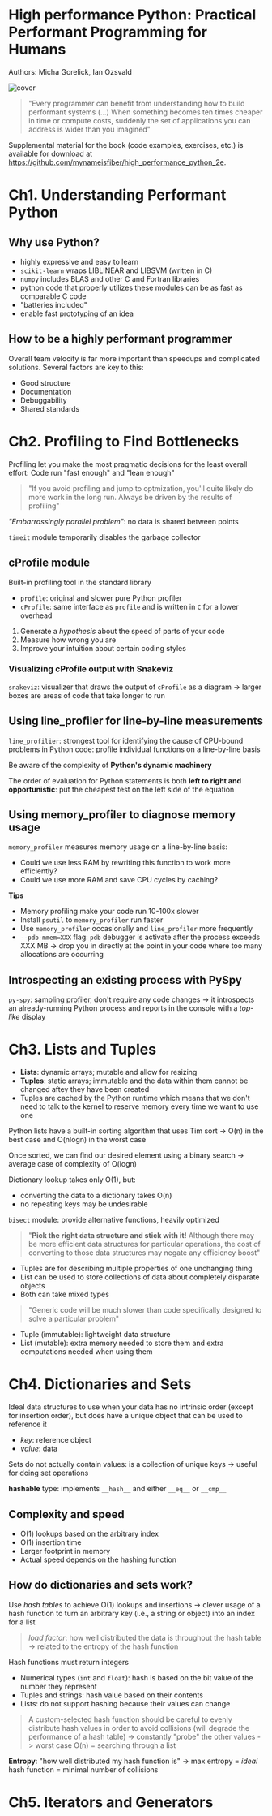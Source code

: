 # High performance Python: Practical Performant Programming for Humans

Authors: Micha Gorelick, Ian Ozsvald

![cover](cover.jpg)

> "Every programmer can benefit from understanding how to build performant systems (...) When something becomes ten times cheaper in time or compute costs, suddenly the set of applications you can address is wider than you imagined"

Supplemental material for the book (code examples, exercises, etc.) is available for download at https://github.com/mynameisfiber/high_performance_python_2e.

# Ch1. Understanding Performant Python

## Why use Python?
- highly expressive and easy to learn
- `scikit-learn` wraps LIBLINEAR and LIBSVM (written in C)
- `numpy` includes BLAS and other C and Fortran libraries
- python code that properly utilizes these modules can be as fast as comparable C code
- "batteries included"
- enable fast prototyping of an idea

## How to be a highly performant programmer
Overall team velocity is far more important than speedups and complicated solutions. Several factors are key to this:
- Good structure
- Documentation
- Debuggability
- Shared standards

# Ch2. Profiling to Find Bottlenecks

Profiling let you make the most pragmatic decisions for the least overall effort: Code run "fast enough" and "lean enough"

> "If you avoid profiling and jump to optmization, you'll quite likely do more work in the long run. Always be driven by the results of profiling"

*"Embarrassingly parallel problem"*: no data is shared between points

`timeit` module temporarily disables the garbage collector

## cProfile module
Built-in profiling tool in the standard library

- `profile`: original and slower pure Python profiler
- `cProfile`: same interface as `profile` and is written in `C` for a lower overhead

1. Generate a *hypothesis* about the speed of parts of your code
2. Measure how wrong you are
3. Improve your intuition about certain coding styles

### Visualizing cProfile output with Snakeviz
`snakeviz`: visualizer that draws the output of `cProfile` as a diagram -> larger boxes are areas of code that take longer to run

## Using line_profiler for line-by-line measurements
`line_profilier`: strongest tool for identifying the cause of CPU-bound problems in Python code: profile individual functions on a line-by-line basis

Be aware of the complexity of **Python's dynamic machinery**

The order of evaluation for Python statements is both **left to right and opportunistic**: put the cheapest test on the left side of the equation

## Using memory_profiler to diagnose memory usage
`memory_profiler` measures memory usage on a line-by-line basis:
- Could we use less RAM by rewriting this function to work more efficiently?
- Could we use more RAM and save CPU cycles by caching?

**Tips**
- Memory profiling make your code run 10-100x slower
- Install `psutil` to `memory_profiler` run faster
- Use `memory_profiler` occasionally and `line_profiler` more frequently
- `--pdb-mmem=XXX` flag: `pdb` debugger is activate after the process exceeds XXX MB -> drop you in directly at the point in your code where too many allocations are occurring

## Introspecting an existing process with PySpy
`py-spy`: sampling profiler, don't require any code changes -> it introspects an already-running Python process and reports in the console with a *top-like* display

# Ch3. Lists and Tuples
- **Lists**: dynamic arrays; mutable and allow for resizing
- **Tuples**: static arrays; immutable and the data within them cannot be changed aftey they have been created
- Tuples are cached by the Python runtime which means that we don't need to talk to the kernel to reserve memory every time we want to use one

Python lists have a built-in sorting algorithm that uses Tim sort -> O(n) in the best case and O(nlogn) in the worst case

Once sorted, we can find our desired element using a binary search -> average case of complexity of O(logn)

Dictionary lookup takes only O(1), but:
- converting the data to a dictionary takes O(n)
- no repeating keys may be undesirable

`bisect` module: provide alternative functions, heavily optimized

> "**Pick the right data structure and stick with it!** Although there may be more efficient data structures for particular operations, the cost of converting to those data structures may negate any efficiency boost"

- Tuples are for describing multiple properties of one unchanging thing
- List can be used to store collections of data about completely disparate objects
- Both can take mixed types

> "Generic code will be much slower than code specifically designed to solve a particular problem"

- Tuple (immutable): lightweight data structure
- List (mutable): extra memory needed to store them and extra computations needed when using them

# Ch4. Dictionaries and Sets
Ideal data structures to use when your data has no intrinsic order (except for insertion order), but does have a unique object that can be used to reference it
- *key*: reference object
- *value*: data

Sets do not actually contain values: is a collection of unique keys -> useful for doing set operations

**hashable** type: implements `__hash__` and either `__eq__` or `__cmp__`

## Complexity and speed
- O(1) lookups based on the arbitrary index
- O(1) insertion time
- Larger footprint in memory
- Actual speed depends on the hashing function

## How do dictionaries and sets work?
Use *hash tables* to achieve O(1) lookups and insertions -> clever usage of a hash function to turn an arbitrary key (i.e., a string or object) into an index for a list

> *load factor*: how well distributed the data is throughout the hash table -> related to the entropy of the hash function

Hash functions must return integers

- Numerical types (`int` and `float`): hash is based on the bit value of the number they represent
- Tuples and strings: hash value based on their contents
- Lists: do not support hashing because their values can change

> A custom-selected hash function should be careful to evenly distribute hash values in order to avoid collisions (will degrade the performance of a hash table) -> constantly "probe" the other values -> worst case O(n) = searching through a list

**Entropy**: "how well distributed my hash function is" -> max entropy = *ideal* hash function = minimal number of collisions

# Ch5. Iterators and Generators